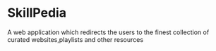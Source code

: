 # SkillPedia
A web application which redirects the users to the finest collection of curated websites,playlists and other resources 
